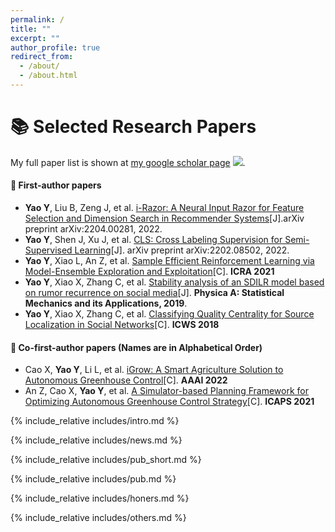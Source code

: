 ```yaml
---
permalink: /
title: ""
excerpt: ""
author_profile: true
redirect_from: 
  - /about/
  - /about.html
---
```


<span class='anchor' id='about-me'></span>

# 📚️ Selected Research Papers

My full paper list is shown at [my google scholar page](https://scholar.google.com/citations?user=hNO0NdEAAAAJ&hl=zh-CN)  <a href='https://scholar.google.com/citations?user=hNO0NdEAAAAJ'><img src="https://img.shields.io/endpoint?logo=Google%20Scholar&url=https%3A%2F%2Fcdn.jsdelivr.net%2Fgh%2FYaoYao1995%2Fyaoyao1995.github.io@google-scholar-stats%2Fgs_data_shieldsio.json&labelColor=f6f6f6&color=9cf&style=flat&label=citations"></a>.


#### 📓 First-author papers 
- **Yao Y**, Liu B, Zeng J, et al. [i-Razor: A Neural Input Razor for Feature Selection and Dimension Search in Recommender Systems](https://arxiv.org/abs/2204.00281)[J].arXiv preprint arXiv:2204.00281, 2022.<span class='show_paper_citations' data='hNO0NdEAAAAJ:0EnyYjriUFMC'></span>
- **Yao Y**, Shen J, Xu J, et al. [CLS: Cross Labeling Supervision for Semi-Supervised Learning](https://arxiv.org/abs/2202.08502)[J]. arXiv preprint arXiv:2202.08502, 2022.<strong><span class='show_paper_citations' data='hNO0NdEAAAAJ:UebtZRa9Y70C'></span></strong>
- **Yao Y**, Xiao L, An Z, et al. [Sample Efficient Reinforcement Learning via Model-Ensemble Exploration and Exploitation](https://arxiv.org/abs/2107.01825)[C]. **ICRA 2021** <strong><span class='show_paper_citations' data='hNO0NdEAAAAJ:8k81kl-MbHgC'></span></strong>
- **Yao Y**, Xiao X, Zhang C, et al. [Stability analysis of an SDILR model based on rumor recurrence on social media](https://www.sciencedirect.com/science/article/abs/pii/S037843711931297X)[J]. **Physica A: Statistical Mechanics and its Applications, 2019**. <strong><span class='show_paper_citations' data='hNO0NdEAAAAJ:IjCSPb-OGe4C'></span></strong>
- **Yao Y**, Xiao X, Zhang C, et al. [Classifying Quality Centrality for Source Localization in Social Networks](https://link.springer.com/chapter/10.1007/978-3-319-94289-6_19)[C]. **ICWS 2018**<strong><span class='show_paper_citations' data='hNO0NdEAAAAJ:Tyk-4Ss8FVUC'></span></strong>

#### 📔 Co-first-author papers (Names are in Alphabetical Order)
- Cao X, **Yao Y**, Li L, et al. [iGrow: A Smart Agriculture Solution to Autonomous Greenhouse Control](https://ojs.aaai.org/index.php/AAAI/article/view/21440)[C]. **AAAI 2022**<strong><span class='show_paper_citations' data='hNO0NdEAAAAJ:5nxA0vEk-isC'></span></strong>
- An Z, Cao X, **Yao Y**, et al. [A Simulator-based Planning Framework for Optimizing Autonomous Greenhouse Control Strategy](https://ojs.aaai.org/index.php/ICAPS/article/view/15989)[C]. **ICAPS 2021**<strong><span class='show_paper_citations' data='hNO0NdEAAAAJ:W7OEmFMy1HYC'></span></strong>

{% include_relative includes/intro.md %}

{% include_relative includes/news.md %}

{% include_relative includes/pub_short.md %}

{% include_relative includes/pub.md %}

{% include_relative includes/honers.md %}

{% include_relative includes/others.md %}
